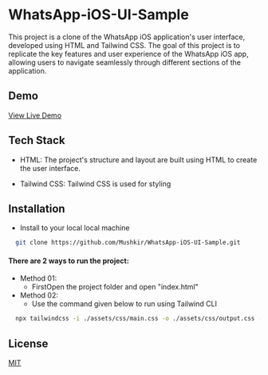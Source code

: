 
# WhatsApp-iOS-UI-Sample

This project is a clone of the WhatsApp iOS application's user interface, developed using HTML and Tailwind CSS. The goal of this project is to replicate the key features and user experience of the WhatsApp iOS app, allowing users to navigate seamlessly through different sections of the application.


## Demo

[View Live Demo](https://mushkir.github.io/Tailwind-UI-Sample)

## Tech Stack

- HTML: The project's structure and layout are built using HTML to create the user interface.

- Tailwind CSS: Tailwind CSS is used for styling
## Installation

- Install to your local local machine

```bash
  git clone https://github.com/Mushkir/WhatsApp-iOS-UI-Sample.git
```
#### There are 2 ways to run the project:
- Method 01:
    - FirstOpen the project folder and open "index.html"
- Method 02:
    - Use the command given below to run using Tailwind CLI 

```bash
  npx tailwindcss -i ./assets/css/main.css -o ./assets/css/output.css --watch
```
## License

[MIT](https://choosealicense.com/licenses/mit/)

